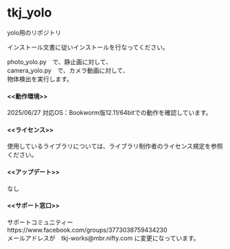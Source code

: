 # tkj_yolo
yolo用のリポジトリ


インストール文書に従いインストールを行なってください。<br>

photo_yolo.py　で、静止画に対して、<br>
camera_yolo.py　で、カメラ動画に対して、<br>
物体検出を実行します。<br>

<h4><<動作環境>></h4>
2025/06/27 対応OS：Bookworm版12.11/64bitでの動作を確認しています。<br>


<h4><<ライセンス>></h4>
使用しているライブラリについては、ライブラリ制作者のライセンス規定を参照ください。<br>


<h4><<アップデート>></h4>
なし

<h4><<サポート窓口>></h4>
  サポートコミュニティー　https://www.facebook.com/groups/3773038759434230<br>
  メールアドレスが　tkj-works@mbr.nifty.com に変更になっています。<br>
